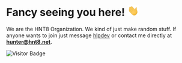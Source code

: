 # Fancy seeing you here! <img src="https://raw.githubusercontent.com/HNT8/.github/main/profile/wave.gif" width="30px">

We are the HNT8 Organization. We kind of just make random stuff. If anyone wants to join just message [hlpdev](https://github.com/hlpdev) or contact me directly at <b>hunter@hnt8.net</b>.

![Visitor Badge](https://visitor-badge.laobi.icu/badge?page_id=HNT8..github)
